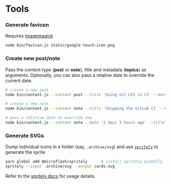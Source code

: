 # Tools

### Generate favicon

Requires [imagemagick](http://www.imagemagick.org/)

```sh
node bin/favicon.js static/google-touch-icon.png
```

### Create new post/note

Pass the content type (**post** or **note**), title and metadata (**topics**) as arguments. Optionally, you can also pass a relative date to override the current date.

```sh
# create a new post
node bin/content.js --content post --title 'Using Git LFS in CI' --meta 'git, lfs'

# create a new note
node bin/content.js --content note --title 'Skipping the GitLab CI' --meta 'gitlab ci'

# pass a relative date to override now
node bin/content.js --content note --date '2 days 3 hours ago' --title 'Customize the PowerShell prompt' --meta 'powershell'
```

### Generate SVGs

Dump individual icons in a folder (say, `.archive/svg`) and use [`spritely`](https://www.npmjs.com/package/@microflash/spritely) to generate the sprite.

```sh
yarn global add @microflash/spritely      # install spritely globally
spritely --input .archive/svg --output cards.svg
```

Refer to the [spritely docs](https://github.com/Microflash/spritely) for usage details.
